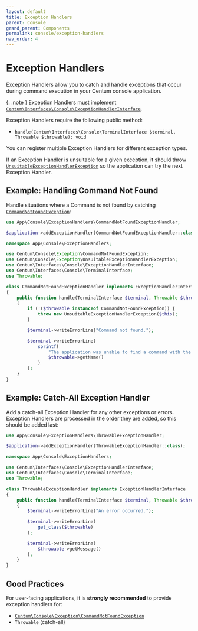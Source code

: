 ```yaml
---
layout: default
title: Exception Handlers
parent: Console
grand_parent: Components
permalink: console/exception-handlers
nav_order: 4
---
```




# Exception Handlers

Exception Handlers allow you to catch and handle exceptions that occur during command execution in your Centum console application.

{: .note }
Exception Handlers must implement [`Centum\Interfaces\Console\ExceptionHandlerInterface`](https://github.com/SidRoberts/centum/blob/main/src/Interfaces/Console/ExceptionHandlerInterface.php).

Exception Handlers require the following public method:

- `handle(Centum\Interfaces\Console\TerminalInterface $terminal, Throwable $throwable): void`

You can register multiple Exception Handlers for different exception types.

If an Exception Handler is unsuitable for a given exception, it should throw [`UnsuitableExceptionHandlerException`](https://github.com/SidRoberts/centum/blob/main/src/Console/Exception/UnsuitableExceptionHandlerException.php) so the application can try the next Exception Handler.



## Example: Handling Command Not Found

Handle situations where a Command is not found by catching [`CommandNotFoundException`](https://github.com/SidRoberts/centum/blob/main/src/Console/Exception/CommandNotFoundException.php):

```php
use App\Console\ExceptionHandlers\CommandNotFoundExceptionHandler;

$application->addExceptionHandler(CommandNotFoundExceptionHandler::class);
```

```php
namespace App\Console\ExceptionHandlers;

use Centum\Console\Exception\CommandNotFoundException;
use Centum\Console\Exception\UnsuitableExceptionHandlerException;
use Centum\Interfaces\Console\ExceptionHandlerInterface;
use Centum\Interfaces\Console\TerminalInterface;
use Throwable;

class CommandNotFoundExceptionHandler implements ExceptionHandlerInterface
{
    public function handle(TerminalInterface $terminal, Throwable $throwable): void
    {
        if (!($throwable instanceof CommandNotFoundException)) {
            throw new UnsuitableExceptionHandlerException($this);
        }

        $terminal->writeErrorLine("Command not found.");

        $terminal->writeErrorLine(
            sprintf(
                "The application was unable to find a command with the name '%s'.",
                $throwable->getName()
            )
        );
    }
}
```



## Example: Catch-All Exception Handler

Add a catch-all Exception Handler for any other exceptions or errors.
Exception Handlers are processed in the order they are added, so this should be added last:

```php
use App\Console\ExceptionHandlers\ThrowableExceptionHandler;

$application->addExceptionHandler(ThrowableExceptionHandler::class);
```

```php
namespace App\Console\ExceptionHandlers;

use Centum\Interfaces\Console\ExceptionHandlerInterface;
use Centum\Interfaces\Console\TerminalInterface;
use Throwable;

class ThrowableExceptionHandler implements ExceptionHandlerInterface
{
    public function handle(TerminalInterface $terminal, Throwable $throwable): void
    {
        $terminal->writeErrorLine("An error occurred.");

        $terminal->writeErrorLine(
            get_class($throwable)
        );

        $terminal->writeErrorLine(
            $throwable->getMessage()
        );
    }
}
```



## Good Practices

For user-facing applications, it is **strongly recommended** to provide exception handlers for:

- [`Centum\Console\Exception\CommandNotFoundException`](https://github.com/SidRoberts/centum/blob/main/src/Console/Exception/CommandNotFoundException.php)
- `Throwable` (catch-all)

